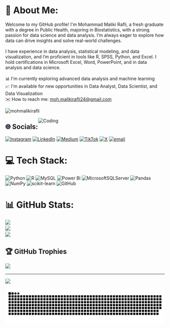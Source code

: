 # 💫 About Me:
Welcome to my GitHub profile! I'm Mohammad Maliki Rafli, a fresh graduate with a degree in Public Health, majoring in Biostatistics, with a strong passion for data science and data analysis. I’m always eager to explore how data can drive insights and solve real-world challenges.<br><br>I have experience in data analysis, statistical modeling, and data visualization, and I’m proficient in tools like R, SPSS, Python, and Excel. I hold certifications in Microsoft Excel, Word, PowerPoint, and in data analysis and data science.<br><br>📊 I'm currently exploring advanced data analysis and machine learning<br>📈 I'm available for new opportunities in Data Analyst, Data Scientist, and Data Visualization<br>✉️ How to reach me: moh.malikirafli24@gmail.com
<p align="left"> <img src="https://komarev.com/ghpvc/?username=mohmalikirafli&label=Profile%20views&color=0e75b6&style=flat" alt="mohmalikirafli" /> </p>
<img align="right" alt="Coding" width="400" src="https://cdn.dribbble.com/users/1162077/screenshots/3848914/programmer.gif">

## 🌐 Socials:
[![Instagram](https://img.shields.io/badge/Instagram-%23E4405F.svg?logo=Instagram&logoColor=white)](https://instagram.com/malikirafli) [![LinkedIn](https://img.shields.io/badge/LinkedIn-%230077B5.svg?logo=linkedin&logoColor=white)](https://linkedin.com/in/malikirafli) [![Medium](https://img.shields.io/badge/Medium-12100E?logo=medium&logoColor=white)](https://medium.com/@@malikirafli) [![TikTok](https://img.shields.io/badge/TikTok-%23000000.svg?logo=TikTok&logoColor=white)](https://tiktok.com/@emtwoar) [![X](https://img.shields.io/badge/X-black.svg?logo=X&logoColor=white)](https://x.com/emtwoar) [![email](https://img.shields.io/badge/Email-D14836?logo=gmail&logoColor=white)](mailto:moh.malikirafli24@gmail.com) 

# 💻 Tech Stack:
![Python](https://img.shields.io/badge/python-3670A0?style=for-the-badge&logo=python&logoColor=ffdd54) ![R](https://img.shields.io/badge/r-%23276DC3.svg?style=for-the-badge&logo=r&logoColor=white) ![MySQL](https://img.shields.io/badge/mysql-4479A1.svg?style=for-the-badge&logo=mysql&logoColor=white) ![Power Bi](https://img.shields.io/badge/power_bi-F2C811?style=for-the-badge&logo=powerbi&logoColor=black) ![MicrosoftSQLServer](https://img.shields.io/badge/Microsoft%20SQL%20Server-CC2927?style=for-the-badge&logo=microsoft%20sql%20server&logoColor=white) ![Pandas](https://img.shields.io/badge/pandas-%23150458.svg?style=for-the-badge&logo=pandas&logoColor=white) ![NumPy](https://img.shields.io/badge/numpy-%23013243.svg?style=for-the-badge&logo=numpy&logoColor=white) ![scikit-learn](https://img.shields.io/badge/scikit--learn-%23F7931E.svg?style=for-the-badge&logo=scikit-learn&logoColor=white) ![GitHub](https://img.shields.io/badge/github-%23121011.svg?style=for-the-badge&logo=github&logoColor=white)
# 📊 GitHub Stats:
![](https://github-readme-stats.vercel.app/api?username=mohmalikirafli&theme=radical&hide_border=false&include_all_commits=false&count_private=false)<br/>
![](https://github-readme-streak-stats.herokuapp.com/?user=mohmalikirafli&theme=radical&hide_border=false)<br/>
![](https://github-readme-stats.vercel.app/api/top-langs/?username=mohmalikirafli&theme=radical&hide_border=false&include_all_commits=false&count_private=false&layout=compact)

## 🏆 GitHub Trophies
![](https://github-profile-trophy.vercel.app/?username=mohmalikirafli&theme=radical&no-frame=false&no-bg=false&margin-w=4)

---
[![](https://visitcount.itsvg.in/api?id=mohmalikirafli&icon=0&color=0)](https://visitcount.itsvg.in)

<!-- Proudly created with GPRM ( https://gprm.itsvg.in ) -->

<picture>
  <source media="(prefers-color-scheme: dark)" srcset="https://raw.githubusercontent.com/mohmalikirafli/mohmalikirafli/output/github-snake-dark.svg" />
  <source media="(prefers-color-scheme: light)" srcset="https://raw.githubusercontent.com/mohmalikirafli/mohmalikirafli/output/github-snake.svg" />
  <img alt="github-snake" src="https://raw.githubusercontent.com/mohmalikirafli/mohmalikirafli/output/github-snake.svg" />
</picture>
